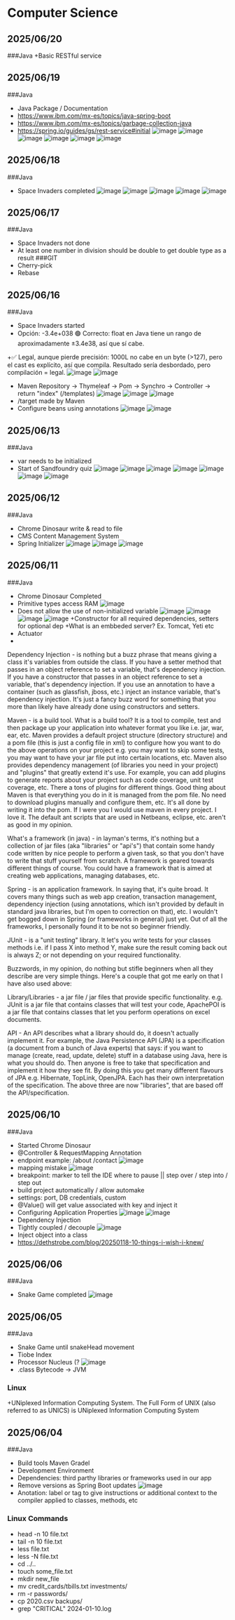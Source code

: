 # Computer Science 
## 2025/06/20
###Java
+Basic RESTful service

## 2025/06/19
###Java
+ Java Package / Documentation
+ https://www.ibm.com/mx-es/topics/java-spring-boot
+ https://www.ibm.com/mx-es/topics/garbage-collection-java
+ https://spring.io/guides/gs/rest-service#initial
![image](https://github.com/user-attachments/assets/f44d8340-52c3-48a0-acdf-542366b30c09)
![image](https://github.com/user-attachments/assets/ab296357-3ffa-4b43-8c2d-04079827096f)
![image](https://github.com/user-attachments/assets/76df4e31-a961-4e3e-a23e-2b5edb7db843)
![image](https://github.com/user-attachments/assets/fd63592c-5098-4ee4-8d44-e8563d81f8f0)
![image](https://github.com/user-attachments/assets/fabaab8d-0f14-4bf4-b2d6-2bcd7a00ed63)
![image](https://github.com/user-attachments/assets/3776ca16-aa62-4162-ab6c-83c3b2e5baae)



## 2025/06/18
###Java
+ Space Invaders completed
![image](https://github.com/user-attachments/assets/1a8ca0e3-fe06-4c7c-b349-4cee84feb279)
![image](https://github.com/user-attachments/assets/c9190b21-15f1-4aeb-bdf3-8dd0ff840e6e)
![image](https://github.com/user-attachments/assets/2c58e6ef-9291-40dc-8311-28b773b3a1b6)
![image](https://github.com/user-attachments/assets/e14738e5-56de-461c-aaca-ece5365f74a7)
![image](https://github.com/user-attachments/assets/d68e5add-5f6f-443f-93f8-b1d80b1a2976)

## 2025/06/17
###Java
+ Space Invaders not done
+ At least one number in division should be double to get double type as a result
###GIT
+ Cherry-pick
+ Rebase

## 2025/06/16
###Java
+ Space Invaders started
+  Opción: -3.4e+038
🟢 Correcto: float en Java tiene un rango de aproximadamente ±3.4e38, así que sí cabe.

+✅ Legal, aunque pierde precisión:
1000L no cabe en un byte (>127), pero el cast es explícito, así que compila.
Resultado sería desbordado, pero compilación = legal.
![image](https://github.com/user-attachments/assets/fe90e978-a27d-4d57-990f-5ce9a00bc457)
![image](https://github.com/user-attachments/assets/b20a569d-3c01-4f9a-ae47-40384b35414f)
+ Maven Repository -> Thymeleaf -> Pom -> Synchro -> Controller -> return "index" (/templates)
![image](https://github.com/user-attachments/assets/10e2ec3e-6ad9-42b2-9c1c-b99b0205d8f8)
![image](https://github.com/user-attachments/assets/b0500e20-969b-4d6c-a726-1a79e765a3f4)
![image](https://github.com/user-attachments/assets/7c60aa99-2261-478c-a309-4f5ab6cefb96)
+ /target made by Maven
+ Configure beans using annotations
![image](https://github.com/user-attachments/assets/919c3b9c-5a8c-4610-9037-ade2723b79e7)
![image](https://github.com/user-attachments/assets/65e1ac73-c670-4871-8c97-48c268804072)


## 2025/06/13
###Java
+ var needs to be initialized
+ Start of Sandfoundry quiz
  ![image](https://github.com/user-attachments/assets/cf4ffbe0-ba28-44c0-b784-30dfc479ca56)
  ![image](https://github.com/user-attachments/assets/1653491c-c25d-4b7f-8487-0d3a2377e4ec)
  ![image](https://github.com/user-attachments/assets/e52222b0-3c45-4363-b626-685cc91f2ac6)
  ![image](https://github.com/user-attachments/assets/113ed578-b968-405f-88cc-b3944d7d6638)
  ![image](https://github.com/user-attachments/assets/f54468e8-cdd2-4044-8301-d975f41cf65e)
  ![image](https://github.com/user-attachments/assets/7ddbcbf6-e1e4-46ee-8b16-cc375076ded7)
  ![image](https://github.com/user-attachments/assets/64f9cd4f-f40c-485b-addb-59a1b5f1c09a)




## 2025/06/12
###Java
+ Chrome Dinosaur write & read to file
+ CMS Content Management System
+ Spring Initializer
![image](https://github.com/user-attachments/assets/2c2031cc-9b94-438a-ac72-b0d01baff9bb)
![image](https://github.com/user-attachments/assets/5dc0bdd7-48e3-429a-a802-8f02aebd9300)
![image](https://github.com/user-attachments/assets/b2c19b3c-b1ca-4fbd-984f-c486e33dc3b9)

  
## 2025/06/11
###Java
+ Chrome Dinosaur Completed
+ Primitive types access RAM
 ![image](https://github.com/user-attachments/assets/4cfcb5b1-7bc4-4639-9ad0-84b02973aa72)
+ Does not allow the use of non-initialized variable
![image](https://github.com/user-attachments/assets/f3f4a2be-d028-4246-81aa-6427aecf99f6)
![image](https://github.com/user-attachments/assets/bd0a1891-692a-4064-adc3-369c16058f13)
![image](https://github.com/user-attachments/assets/7c46a4b9-f1dd-4ce6-aa68-783b5f6e7163)
![image](https://github.com/user-attachments/assets/34a07f83-16c3-49fc-9593-92632938cbd8)
+Constructor for all required dependencies, setters for optional dep
+What is an embbeded server? Ex. Tomcat, Yeti etc
+ Actuator
+ 
Dependency Injection - is nothing but a buzz phrase that means giving a class it's variables from outside the class. If you have a setter method that passes in an object reference to set a variable, that's dependency injection. If you have a constructor that passes in an object reference to set a variable, that's dependency injection. If you use an annotation to have a container (such as glassfish, jboss, etc.) inject an instance variable, that's dependency injection. It's just a fancy buzz word for something that you more than likely have already done using constructors and setters.

Maven - is a build tool. What is a build tool? It is a tool to compile, test and then package up your application into whatever format you like i.e. jar, war, ear, etc. Maven provides a default project structure (directory structure) and a pom file (this is just a config file in xml) to configure how you want to do the above operations on your project e.g. you may want to skip some tests, you may want to have your jar file put into certain locations, etc. Maven also provides dependency management (of libraries you need in your project) and "plugins" that greatly extend it's use. For example, you can add plugins to generate reports about your project such as code coverage, unit test coverage, etc. There a tons of plugins for different things. Good thing about Maven is that everything you do in it is managed from the pom file. No need to download plugins manually and configure them, etc. It's all done by writing it into the pom. If I were you I would use maven in every project. I love it. The default ant scripts that are used in Netbeans, eclipse, etc. aren't as good in my opinion.

What's a framework (in java) - in layman's terms, it's nothing but a collection of jar files (aka "libraries" or "api's") that contain some handy code written by nice people to perform a given task, so that you don't have to write that stuff yourself from scratch. A framework is geared towards different things of course. You could have a framework that is aimed at creating web applications, managing databases, etc.

Spring - is an application framework. In saying that, it's quite broad. It covers many things such as web app creation, transaction management, dependency injection (using annotations, which isn't provided by default in standard java libraries, but I'm open to correction on that), etc. I wouldn't get bogged down in Spring (or frameworks in general) just yet. Out of all the frameworks, I personally found it to be not so beginner friendly.

JUnit - is a "unit testing" library. It let's you write tests for your classes methods i.e. if I pass X into method Y, make sure the result coming back out is always Z; or not depending on your required functionality.

Buzzwords, in my opinion, do nothing but stifle beginners when all they describe are very simple things. Here's a couple that got me early on that I have also used above:

Library/Libraries - a jar file / jar files that provide specific functionality. e.g. JUnit is a jar file that contains classes that will test your code, ApachePOI is a jar file that contains classes that let you perform operations on excel documents.

API - An API describes what a library should do, it doesn't actually implement it. For example, the Java Persistence API (JPA) is a specification (a document from a bunch of Java experts) that says: if you want to manage (create, read, update, delete) stuff in a database using Java, here is what you should do. Then anyone is free to take that specification and implement it how they see fit. By doing this you get many different flavours of JPA e.g. Hibernate, TopLink, OpenJPA. Each has their own interpretation of the specification. The above three are now "libraries", that are based off the API/specification.
  
## 2025/06/10
###Java
+ Started Chrome Dinosaur
+ @Controller & RequestMapping Annotation
+ endpoint example: /about /contact
  ![image](https://github.com/user-attachments/assets/b0362923-09dd-4f7c-a18a-524425e7e403)
+ mapping mistake
  ![image](https://github.com/user-attachments/assets/ba685e42-ff95-4924-854e-a32591d20d99)
+ breakpoint: marker to tell the IDE where to pause || step over / step into / step out
+ build project automatically / allow automake
+ settings: port, DB credentials, custom
+ @Value() will get value associated with key and inject it
+ Configuring Application Properties
  ![image](https://github.com/user-attachments/assets/85775be4-8e6b-4316-9e48-41d84e0fe895)
  ![image](https://github.com/user-attachments/assets/a1fc22dc-576d-4682-b09b-9824c522ecf6)
+ Dependency Injection
+ Tightly coupled / decouple
 ![image](https://github.com/user-attachments/assets/2839fb2c-9aef-47d2-80f0-a29e0c14de83)
+ Inject object into a class
+ https://dethstrobe.com/blog/20250118-10-things-i-wish-i-knew/


## 2025/06/06
###Java
+ Snake Game completed
![image](https://github.com/user-attachments/assets/81563550-12e4-4895-b536-0c1c35dd7351)

## 2025/06/05
###Java
+ Snake Game until snakeHead movement
+ Tiobe Index
+ Processor Nucleus (?
  ![image](https://github.com/user-attachments/assets/51b3e295-1782-4d83-87eb-208c06ee9006)
+ .class Bytecode -> JVM
### Linux
+UNiplexed Information Computing System. The Full Form of UNIX (also referred to as UNICS) is UNiplexed Information Computing System

## 2025/06/04
###Java
+ Build tools Maven Gradel
+ Development Environment
+ Dependencies: third parthy libraries or frameworks used in our app
+ Remove versions as Spring Boot updates
![image](https://github.com/user-attachments/assets/f46a68fa-91b6-4734-ab5c-88c0ce57ad1f)
+ Anotation: label or tag to give instructions or additional context to the compiler applied to classes, methods, etc

### Linux Commands
+ head -n 10 file.txt
+ tail -n 10 file.txt
+ less file.txt
+ less -N file.txt
+ cd ../..
+ touch some_file.txt
+ mkdir new_file
+ mv credit_cards/tbills.txt investments/
+  rm -r passwords/
+  cp 2020.csv backups/
+  grep "CRITICAL" 2024-01-10.log


